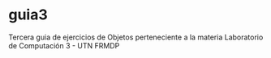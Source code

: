 # guia3
Tercera guia de ejercicios de Objetos perteneciente a la materia Laboratorio de Computación 3 - UTN FRMDP
